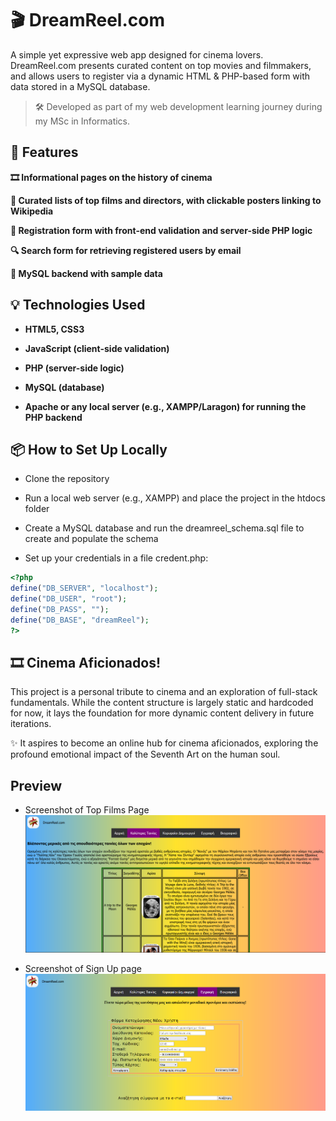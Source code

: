 # 🎬 DreamReel.com

A simple yet expressive web app designed for cinema lovers. DreamReel.com presents curated content on top movies and filmmakers, and allows users to register via a dynamic HTML & PHP-based form with data stored in a MySQL database.

  >  🛠️ Developed as part of my web development learning journey during my MSc in Informatics.

## 🌟 Features

 **🎞️ Informational pages on the history of cinema**

 **🎥 Curated lists of top films and directors, with clickable posters linking to Wikipedia**

 **📝 Registration form with front-end validation and server-side PHP logic**

 **🔍 Search form for retrieving registered users by email**

 **💾 MySQL backend with sample data**

## 💡 Technologies Used

   - **HTML5, CSS3**

   - **JavaScript (client-side validation)**

   - **PHP (server-side logic)**

   - **MySQL (database)**

   - **Apache or any local server (e.g., XAMPP/Laragon) for running the PHP backend**

## 📦 How to Set Up Locally

   - Clone the repository

   - Run a local web server (e.g., XAMPP) and place the project in the htdocs folder

   - Create a MySQL database and run the dreamreel_schema.sql file to create and populate the schema

   - Set up your credentials in a file credent.php:

```php
<?php
define("DB_SERVER", "localhost");
define("DB_USER", "root");
define("DB_PASS", "");
define("DB_BASE", "dreamReel");
?>
```

## 🎞️ Cinema Aficionados!

This project is a personal tribute to cinema and an exploration of full-stack fundamentals.
While the content structure is largely static and hardcoded for now, it lays the foundation for more dynamic content delivery in future iterations.

✨ It aspires to become an online hub for cinema aficionados, exploring the profound emotional impact of the Seventh Art on the human soul.

## Preview

- Screenshot of Top Films Page
![Screenshot of Top Films Page](images/screenShot1.png)

- Screenshot of Sign Up page
![Screenshot of Sign Up page](images/screenShot2.png)
